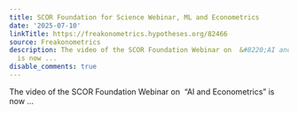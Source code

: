 ```yaml
---
title: SCOR Foundation for Science Webinar, ML and Econometrics
date: '2025-07-10'
linkTitle: https://freakonometrics.hypotheses.org/82466
source: Freakonometrics
description: The video of the SCOR Foundation Webinar on  &#8220;AI and Econometrics&#8221;
  is now ...
disable_comments: true
---
```

The video of the SCOR Foundation Webinar on  &#8220;AI and Econometrics&#8221; is now ...
